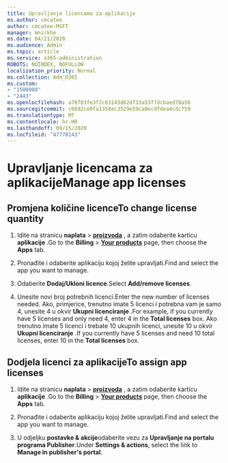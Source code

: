 ```yaml
---
title: Upravljanje licencama za aplikacije
ms.author: cmcatee
author: cmcatee-MSFT
manager: mnirkhe
ms.date: 04/21/2020
ms.audience: Admin
ms.topic: article
ms.service: o365-administration
ROBOTS: NOINDEX, NOFOLLOW
localization_priority: Normal
ms.collection: Adm_O365
ms.custom:
- "1500008"
- "2443"
ms.openlocfilehash: a78f83fe3f2c63143d62d733a53f7dcbaed78a56
ms.sourcegitcommit: c6692ce0fa1358ec3529e59ca0ecdfdea4cdc759
ms.translationtype: MT
ms.contentlocale: hr-HR
ms.lasthandoff: 09/15/2020
ms.locfileid: "47778143"
---
```

# <a name="manage-app-licenses"></a><span data-ttu-id="15b5a-102">Upravljanje licencama za aplikacije</span><span class="sxs-lookup"><span data-stu-id="15b5a-102">Manage app licenses</span></span>

## <a name="to-change-license-quantity"></a><span data-ttu-id="15b5a-103">Promjena količine licence</span><span class="sxs-lookup"><span data-stu-id="15b5a-103">To change license quantity</span></span>

1. <span data-ttu-id="15b5a-104">Idite na stranicu **naplata**  >  **[proizvoda](https://go.microsoft.com/fwlink/p/?linkid=842054)** , a zatim odaberite karticu **aplikacije** .</span><span class="sxs-lookup"><span data-stu-id="15b5a-104">Go to the **Billing** > **[Your products](https://go.microsoft.com/fwlink/p/?linkid=842054)** page, then choose the **Apps** tab.</span></span>

2. <span data-ttu-id="15b5a-105">Pronađite i odaberite aplikaciju kojoj želite upravljati.</span><span class="sxs-lookup"><span data-stu-id="15b5a-105">Find and select the app you want to manage.</span></span>  

3. <span data-ttu-id="15b5a-106">Odaberite **Dodaj/Ukloni licence**.</span><span class="sxs-lookup"><span data-stu-id="15b5a-106">Select **Add/remove licenses**.</span></span>

4. <span data-ttu-id="15b5a-107">Unesite novi broj potrebnih licenci.</span><span class="sxs-lookup"><span data-stu-id="15b5a-107">Enter the new number of licenses needed.</span></span> <span data-ttu-id="15b5a-108">Ako, primjerice, trenutno imate 5 licenci i potrebna vam je samo 4, unesite 4 u okvir **Ukupni licenciranje** .</span><span class="sxs-lookup"><span data-stu-id="15b5a-108">For example, if you currently have 5 licenses and only need 4, enter 4 in the **Total licenses** box.</span></span> <span data-ttu-id="15b5a-109">Ako trenutno imate 5 licenci i trebate 10 ukupnih licenci, unesite 10 u okvir **Ukupni licenciranje** .</span><span class="sxs-lookup"><span data-stu-id="15b5a-109">If you currently have 5 licenses and need 10 total licenses, enter 10 in the **Total licenses** box.</span></span>

## <a name="to-assign-app-licenses"></a><span data-ttu-id="15b5a-110">Dodjela licenci za aplikacije</span><span class="sxs-lookup"><span data-stu-id="15b5a-110">To assign app licenses</span></span>

1. <span data-ttu-id="15b5a-111">Idite na stranicu **naplata**  >  **[proizvoda](https://go.microsoft.com/fwlink/p/?linkid=842054)** , a zatim odaberite karticu **aplikacije** .</span><span class="sxs-lookup"><span data-stu-id="15b5a-111">Go to the **Billing** > **[Your products](https://go.microsoft.com/fwlink/p/?linkid=842054)** page, then choose the **Apps** tab.</span></span>

2. <span data-ttu-id="15b5a-112">Pronađite i odaberite aplikaciju kojoj želite upravljati.</span><span class="sxs-lookup"><span data-stu-id="15b5a-112">Find and select the app you want to manage.</span></span>  

3. <span data-ttu-id="15b5a-113">U odjeljku **postavke & akcije**odaberite vezu za **Upravljanje na portalu programa Publisher**.</span><span class="sxs-lookup"><span data-stu-id="15b5a-113">Under **Settings & actions**, select the link to **Manage in publisher's portal**.</span></span>